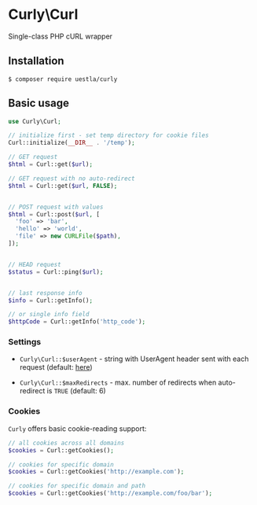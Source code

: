 # Curly\Curl

Single-class PHP cURL wrapper

## Installation

```
$ composer require uestla/curly
```


## Basic usage

```php
use Curly\Curl;

// initialize first - set temp directory for cookie files
Curl::initialize(__DIR__ . '/temp');

// GET request
$html = Curl::get($url);

// GET request with no auto-redirect
$html = Curl::get($url, FALSE);


// POST request with values
$html = Curl::post($url, [
  'foo' => 'bar',
  'hello' => 'world',
  'file' => new CURLFile($path),
]);


// HEAD request
$status = Curl::ping($url);


// last response info
$info = Curl::getInfo();

// or single info field
$httpCode = Curl::getInfo('http_code');
```


### Settings

- `Curly\Curl::$userAgent` - string with UserAgent header sent with each request (default: [here](https://github.com/uestla/curly/blob/master/src/Curly/Curl.php#L12-L13))

- `Curly\Curl::$maxRedirects` - max. number of redirects when auto-redirect is `TRUE` (default: 6)


### Cookies

`Curly` offers basic cookie-reading support:

```php
// all cookies across all domains
$cookies = Curl::getCookies();

// cookies for specific domain
$cookies = Curl::getCookies('http://example.com');

// cookies for specific domain and path
$cookies = Curl::getCookies('http://example.com/foo/bar');
```
